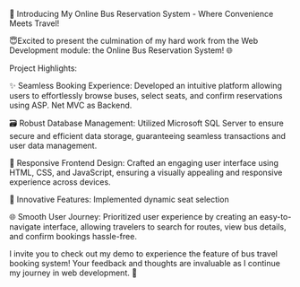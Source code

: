 🚌 Introducing My Online Bus Reservation System - Where Convenience Meets Travel!

😇Excited to present the culmination of my hard work from the Web Development module: the Online Bus Reservation System! 🌐

Project Highlights:

✨ Seamless Booking Experience: Developed an intuitive platform allowing users to effortlessly browse buses, select seats, and confirm reservations using ASP. Net MVC as Backend. 

🗃️ Robust Database Management: Utilized Microsoft SQL Server to ensure secure and efficient data storage, guaranteeing seamless transactions and user data management.

🎨 Responsive Frontend Design: Crafted an engaging user interface using HTML, CSS, and JavaScript, ensuring a visually appealing and responsive experience across devices.

🚀 Innovative Features: Implemented dynamic seat selection

🌐 Smooth User Journey: Prioritized user experience by creating an easy-to-navigate interface, allowing travelers to search for routes, view bus details, and confirm bookings hassle-free.

I invite you to check out my demo to experience the feature of bus travel booking system! Your feedback and thoughts are invaluable as I continue my journey in web development. 🌟

